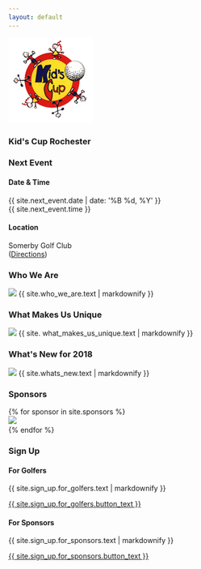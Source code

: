 ```yaml
---
layout: default
---
```


<section id="intro">
    <div class="background-image" style="background-image: url('{{ site.intro.image }}');"></div>
    <section id="intro-content">
        <img class="icon" src="assets/images/kids_cup_logo.png">
        <h1 class="title">Kid's Cup Rochester</h1>
    </section>
</section>
<section id="event-details" class="has-light-gray-background">
    <div class="container">
        <div class="item flex-100">
            <h3 class="is-center-aligned is-section-heading">Next Event</h3>
        </div>
        <div class="item flex-50 is-center-aligned">
            <span class="fa fa-calendar fa-2x is-icon"></span>
            <h4>Date & Time</h4>
            <p>
                {{ site.next_event.date | date: '%B %d, %Y' }}
                <br>
                {{ site.next_event.time }}
            </p>
        </div>
        <div class="item flex-50 is-center-aligned">
            <span class="fa fa-map-marker fa-2x is-icon"></span>
            <h4>Location</h4>
            <p>
                Somerby Golf Club
                <br>
                (<a href="{{ site.next_event.directions_url }}" target="_blank">Directions</a>)
            </p>
        </div>
    </div>
</section>
<section id="who-we-are">
    <div class="container">
        <div class="item flex-100">
            <h3 class="is-center-aligned is-section-heading">Who We Are</h3>
            <img class="is-floated-right" src="{{ site.who_we_are.image }}" />
            {{ site.who_we_are.text | markdownify }}
        </div>
    </div>
</section>
<section id="what-makes-us-unique" class="has-light-gray-background">
    <div class="container">
        <div class="item flex-100">
            <h3 class="is-center-aligned is-section-heading">What Makes Us Unique</h3>
            <img class="is-floated-right" src="{{ site.what_makes_us_unique.image }}" />
            {{ site. what_makes_us_unique.text | markdownify }}
        </div>
    </div>
</section>
<section id="whats-new">
    <div class="container">
        <div class="item flex-100">
            <h3 class="is-center-aligned is-section-heading">What's New for 2018</h3>
            <img class="is-floated-right" src="{{ site.whats_new.image }}" />
            {{ site.whats_new.text | markdownify }}
        </div>
    </div>
</section>
<section id="sponsors" class="has-light-gray-background">
    <div class="container has-centered-items">
        <div class="item flex-100">
            <h3 class="is-center-aligned is-section-heading">Sponsors</h3>
        </div>
        {% for sponsor in site.sponsors %}
            <div class="item flex-33 flex-50-tablet has-padding-two has-gutter has-centered-content has-white-background">
                <a href="{{ sponsor.link}}" target="_blank" class="item-overlay-link"></a>
                <img src="{{ sponsor.image }}" class="has-no-margins" />
            </div>
        {% endfor %}
    </div>
</section>
<section id="sign-up">
    <div class="container">
        <div class="item flex-100">
            <h3 class="is-center-aligned is-section-heading">Sign Up</h3>
        </div>
        <div class="item flex-50 has-gutter is-center-aligned">
            <span class="fa fa-flag fa-2x is-icon"></span>
            <h4>For Golfers</h4>
            {{ site.sign_up.for_golfers.text | markdownify }}
            <p><a class="is-button" href="{{ site.sign_up.for_golfers.button_link }}" target="_blank">{{ site.sign_up.for_golfers.button_text }}</a></p>
        </div>
        <div class="item flex-50 has-gutter is-center-aligned">
            <span class="fa fa-handshake-o fa-2x is-icon"></span>
            <h4>For Sponsors</h4>
            {{ site.sign_up.for_sponsors.text | markdownify }}
            <p><a class="is-button" href="{{ site.sign_up.for_sponsors.button_link }}">{{ site.sign_up.for_sponsors.button_text }}</a></p>
        </div>
    </div>
</section>